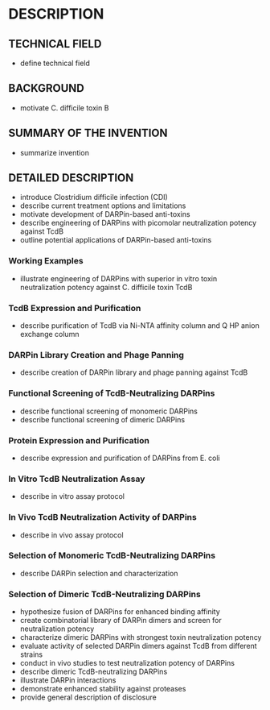 # DESCRIPTION

## TECHNICAL FIELD

- define technical field

## BACKGROUND

- motivate C. difficile toxin B

## SUMMARY OF THE INVENTION

- summarize invention

## DETAILED DESCRIPTION

- introduce Clostridium difficile infection (CDI)
- describe current treatment options and limitations
- motivate development of DARPin-based anti-toxins
- describe engineering of DARPins with picomolar neutralization potency against TcdB
- outline potential applications of DARPin-based anti-toxins

### Working Examples

- illustrate engineering of DARPins with superior in vitro toxin neutralization potency against C. difficile toxin TcdB

### TcdB Expression and Purification

- describe purification of TcdB via Ni-NTA affinity column and Q HP anion exchange column

### DARPin Library Creation and Phage Panning

- describe creation of DARPin library and phage panning against TcdB

### Functional Screening of TcdB-Neutralizing DARPins

- describe functional screening of monomeric DARPins
- describe functional screening of dimeric DARPins

### Protein Expression and Purification

- describe expression and purification of DARPins from E. coli

### In Vitro TcdB Neutralization Assay

- describe in vitro assay protocol

### In Vivo TcdB Neutralization Activity of DARPins

- describe in vivo assay protocol

### Selection of Monomeric TcdB-Neutralizing DARPins

- describe DARPin selection and characterization

### Selection of Dimeric TcdB-Neutralizing DARPins

- hypothesize fusion of DARPins for enhanced binding affinity
- create combinatorial library of DARPin dimers and screen for neutralization potency
- characterize dimeric DARPins with strongest toxin neutralization potency
- evaluate activity of selected DARPin dimers against TcdB from different strains
- conduct in vivo studies to test neutralization potency of DARPins
- describe dimeric TcdB-neutralizing DARPins
- illustrate DARPin interactions
- demonstrate enhanced stability against proteases
- provide general description of disclosure

